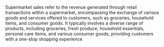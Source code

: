 Supermarket sales refer to the revenue generated through retail transactions within
a supermarket, encompassing the exchange of various goods and services offered to
customers, such as groceries, household items, and consumer goods.
It typically involves a diverse range of products, including groceries, fresh produce,
household essentials, personal care items, and various consumer goods, providing
customers with a one-stop shopping experience
